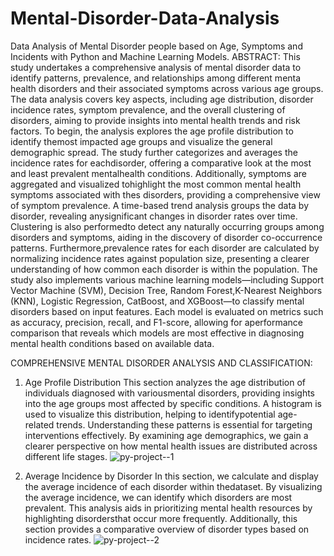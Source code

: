 # Mental-Disorder-Data-Analysis
Data Analysis of Mental Disorder people based on Age, Symptoms and Incidents with Python and Machine Learning Models.
ABSTRACT: 
    This study undertakes a comprehensive analysis of mental disorder data to identify patterns, prevalence, and relationships among different menta health disorders and their associated symptoms across various age groups. The data analysis covers key aspects, including age distribution, disorder incidence rates, symptom prevalence, and the overall clustering of disorders, aiming to provide insights into mental health trends and risk factors.
    To begin, the analysis explores the age profile distribution to identify themost impacted age groups and visualize the general demographic spread. The study further categorizes and averages the incidence rates for eachdisorder, offering a comparative look at the most and least prevalent mentalhealth conditions. Additionally, symptoms are aggregated and visualized tohighlight the most common mental health symptoms associated with thes disorders, providing a comprehensive view of symptom prevalence.
     A time-based trend analysis groups the data by disorder, revealing anysignificant changes in disorder rates over time. Clustering is also performedto detect any naturally occurring groups among disorders and symptoms, aiding in the discovery of disorder co-occurrence patterns. Furthermore,prevalence rates for each disorder are calculated by normalizing incidence rates against population size, presenting a clearer understanding of how    common each disorder is within the population.
     The study also implements various machine learning models—including Support Vector Machine (SVM), Decision Tree, Random Forest,K-Nearest Neighbors (KNN), Logistic Regression, CatBoost, and XGBoost—to classify mental disorders based on input features. Each model is evaluated on metrics such as accuracy, precision, recall, and F1-score, allowing for aperformance comparison that reveals which models are most effective in diagnosing mental health conditions based on available data.
     
COMPREHENSIVE MENTAL DISORDER ANALYSIS AND CLASSIFICATION:
1. Age Profile Distribution
 This section analyzes the age distribution of individuals diagnosed with variousmental disorders, providing insights into the age groups most affected by specific
 conditions. A histogram is used to visualize this distribution, helping to identifypotential age-related trends. Understanding these patterns is essential for targeting interventions effectively. By examining age demographics, we gain a clearer perspective on how mental health issues are distributed across different life stages.
 ![py-project--1](https://github.com/user-attachments/assets/a5eab5db-08d9-4424-94b9-a97c992e4c52)

2. Average Incidence by Disorder
 In this section, we calculate and display the average incidence of each disorder within thedataset. By visualizing the average incidence, we can identify which disorders are most prevalent. This analysis aids in prioritizing mental health resources by highlighting disordersthat occur more frequently. Additionally, this section provides a comparative overview of disorder types based on incidence rates.
![py-project--2](https://github.com/user-attachments/assets/1f268773-23d8-4e93-b187-db67fbc33cf8)

